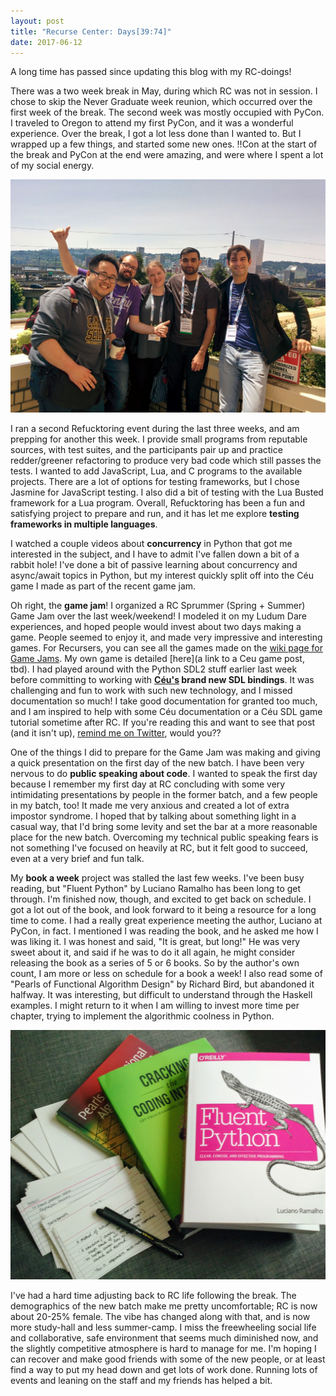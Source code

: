 ```yaml
---
layout: post
title: "Recurse Center: Days[39:74]"
date: 2017-06-12
---
```


A long time has passed since updating this blog with my RC-doings!

There was a two week break in May, during which RC was not in session. I chose to skip the Never Graduate week reunion, which occurred over the first week of the break. The second week was mostly occupied with PyCon. I traveled to Oregon to attend my first PyCon, and it was a wonderful experience. Over the break, I got a lot less done than I wanted to. But I wrapped up a few things, and started some new ones. !!Con at the start of the break and PyCon at the end were amazing, and were where I spent a lot of my social energy.

![PyCon with friends new and old](https://raw.githubusercontent.com/katieamazing/katieamazing.github.io/master/img/IMG-20170521-WA0007.jpg)

I ran a second Refucktoring event during the last three weeks, and am prepping for another this week. I provide small programs from reputable sources, with test suites, and the participants pair up and practice redder/greener refactoring to produce very bad code which still passes the tests. I wanted to add JavaScript, Lua, and C programs to the available projects. There are a lot of options for testing frameworks, but I chose Jasmine for JavaScript testing. I also did a bit of testing with the Lua Busted framework for a Lua program. Overall, Refucktoring has been a fun and satisfying project to prepare and run, and it has let me explore **testing frameworks in multiple languages**.

I watched a couple videos about **concurrency** in Python that got me interested in the subject, and I have to admit I've fallen down a bit of a rabbit hole! I've done a bit of passive learning about concurrency and async/await topics in Python, but my interest quickly split off into the Céu game I made as part of the recent game jam.

Oh right, the **game jam**! I organized a RC Sprummer (Spring + Summer) Game Jam over the last week/weekend! I modeled it on my Ludum Dare experiences, and hoped people would invest about two days making a game. People seemed to enjoy it, and made very impressive and interesting games. For Recursers, you can see all the games made on the [wiki page for Game Jams](tbd). My own game is detailed [here](a link to a Ceu game post, tbd). I had played around with the Python SDL2 stuff earlier last week before committing to working with **[Céu's](http://ceu-lang.org/) brand new SDL bindings**. It was challenging and fun to work with such new technology, and I missed documentation so much! I take good documentation for granted too much, and I am inspired to help with some Céu documentation or a Céu SDL game tutorial sometime after RC. If you're reading this and want to see that post (and it isn't up), [remind me on Twitter](https://twitter.com/ka_amazing), would you??

One of the things I did to prepare for the Game Jam was making and giving a quick presentation on the first day of the new batch. I have been very nervous to do **public speaking about code**. I wanted to speak the first day because I remember my first day at RC concluding with some very intimidating presentations by people in the former batch, and a few people in my batch, too! It made me very anxious and created a lot of extra impostor syndrome. I hoped that by talking about something light in a casual way, that I'd bring some levity and set the bar at a more reasonable place for the new batch. Overcoming my technical public speaking fears is not something I've focused on heavily at RC, but it felt good to succeed, even at a very brief and fun talk.

My **book a week** project was stalled the last few weeks. I've been busy reading, but "Fluent Python" by Luciano Ramalho has been long to get through. I'm finished now, though, and excited to get back on schedule. I got a lot out of the book, and look forward to it being a resource for a long time to come. I had a really great experience meeting the author, Luciano at PyCon, in fact. I mentioned I was reading the book, and he asked me how I was liking it. I was honest and said, "It is great, but long!" He was very sweet about it, and said if he was to do it all again, he might consider releasing the book as a series of 5 or 6 books. So by the author's own count, I am more or less on schedule for a book a week! I also read some of "Pearls of Functional Algorithm Design" by Richard Bird, but abandoned it halfway. It was interesting, but difficult to understand through the Haskell examples. I might return to it when I am willing to invest more time per chapter, trying to implement the algorithmic coolness in Python.

![Weekend setup including some programming books and lots of index card notes](https://raw.githubusercontent.com/katieamazing/katieamazing.github.io/master/img/IMG_20170606_134900907_TOP.jpg)

I've had a hard time adjusting back to RC life following the break. The demographics of the new batch make me pretty uncomfortable; RC is now about 20-25% female. The vibe has changed along with that, and is now more study-hall and less summer-camp. I miss the freewheeling social life and collaborative, safe environment that seems much diminished now, and the slightly competitive atmosphere is hard to manage for me. I'm hoping I can recover and make good friends with some of the new people, or at least find a way to put my head down and get lots of work done. Running lots of events and leaning on the staff and my friends has helped a bit.
